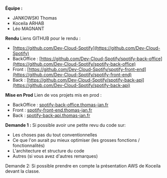 **Équipe :**
- JANKOWSKI Thomas
- Koceila ARHAB
- Léo MAGNANT

**Rendu**
Liens GITHUB pour le rendu :
- [https://github.com/Dev-Cloud-Spotify](https://github.com/Dev-Cloud-Spotify)
- BackOffice : [https://github.com/Dev-Cloud-Spotify/spotify-back-office](https://github.com/Dev-Cloud-Spotify/spotify-back-office)
- Front : [https://github.com/Dev-Cloud-Spotify/spotify-front-end](https://github.com/Dev-Cloud-Spotify/spotify-front-end)
- Back : [https://github.com/Dev-Cloud-Spotify/spotify-back-api](https://github.com/Dev-Cloud-Spotify/spotify-back-api)

**Mise en Prod**
Lien de vos projets mis en prod :
- BackOffice : [spotify-back-office.thomas-jan.fr](http://spotify-back-office.thomas-jan.fr)
- Front : [spotify-front-end.thomas-jan.fr](http://spotify-front-end.thomas-jan.fr)
- Back : [spotify-back-api.thomas-jan.fr](http://spotify-back-api.thomas-jan.fr)

**Demande 1 :**
Si possible avoir une petite revu du code sur:
- Les choses pas du tout conventionnelles
- Ce que l'on aurait pu mieux optimiser (les grosses fonctions / fonctionnalités)
- L'architecture et structure du code
- Autres (si vous avez d'autres remarques)

Demande 2:
Si possible prendre en compte la présentation AWS de Koceila devant la classe.
